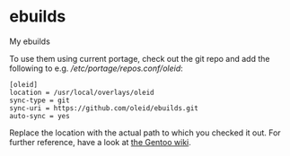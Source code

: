 # ebuilds
My ebuilds

To use them using current portage, check out the git repo
and add the following to e.g. */etc/portage/repos.conf/oleid*:

    [oleid]
    location = /usr/local/overlays/oleid
    sync-type = git
    sync-uri = https://github.com/oleid/ebuilds.git
    auto-sync = yes

Replace the location with the actual path to which you checked it out. For further reference, have a look at [the Gentoo wiki](https://wiki.gentoo.org/wiki/Project:Portage/Sync).
